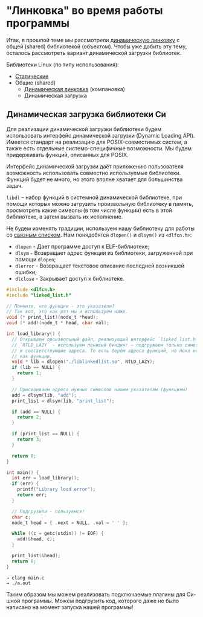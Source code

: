 # "Линковка" во время работы программы

Итак, в прошлой теме мы рассмотрели [динамическую линковку](https://900913.ru/2018/11/21/c-dynamic-libraries/) с общей (shared)
библиотекой (объектом). Чтобы уже добить эту тему, осталось рассмотреть вариант
динамической загрузки библиотек.

Библиотеки Linux (по типу использования):

- [Статические](https://900913.ru/2018/09/25/c-make-lib/)
- Общие (shared)
  + [Динамическая линковка](https://900913.ru/2018/11/21/c-dynamic-libraries/) (компановка)
  + Динамическая загрузка

## Динамическая загрузка библиотеки Си

Для реализации динамической загрузки библиотеки будем использовать интерфейс
динамической загрузки (Dynamic Loading API). Имеется стандарт на реализацию для
POSIX-совместимых систем, а также есть отдельные системо-специфичные возможности.
Мы будем придерживать функций, описанных для POSIX.

Интерфейс динамической загрузки даёт приложению пользователя возможность использовать
совместно используемые библиотеки. Функций будет не много, но этого вполне
хватает для большинства задач.

`libdl` – набор функций в системной динамической библиотеке,
при помощи которых можно загрузить произвольную библиотеку в память,
просмотреть какие символы (в том числе функции) есть в этой библиотеке,
а затем вызвать их исполнение.

Не будем изменять традиции, используем нашу библиотеку для работы со [связным списком](https://900913.ru/2018/08/30/c-linked-list/).
Нам понядобятся `dlopen()` и `dlsym()` из `<dlfcn.h>`:

- `dlopen` - Дает программе доступ к ELF-библиотеке;
- `dlsym` - Возвращает адрес функции из библиотеки, загруженной при помощи `dlopen`;
- `dlerror` - Возвращает текстовое описание последней возникшей ошибки;
- `dlclose` - Закрывает доступ к библиотеке.

```C
#include <dlfcn.h>
#include "linked_list.h"

// Помните, что функции - это указатели?
// Так вот, это как раз мы и используем ниже.
void (* print_list)(node_t *head);
void (* add)(node_t * head, char val);

int load_library() {
  // Открываем произвольный файл, реализующий интерфейс `linked_list.h`.
  // `RTLD_LAZY` - используем ленивый биндинг – подгружаем только символы
  // и соответствующие адреса. То есть берём адреса функций, но пока не
  // как функции.
  void * lib = dlopen("./liblinkedlist.so", RTLD_LAZY);
  if (lib == NULL) {
    return 1;
  }

  // Присваиваем адреса нужных символов нашим указателям (функциям)
  add = dlsym(lib, "add");
  print_list = dlsym(lib, "print_list");

  if (add == NULL) {
    return 2;
  }

  if (print_list == NULL) {
    return 3;
  }

  return 0;
}

int main() {
  int err = load_library();
  if (err) {
    printf("Library load error");
    return err;
  }

  // Подгрузили - пользуемся!
  char c;
  node_t head = { .next = NULL, .val = ' ' };

  while ((c = getc(stdin)) != EOF) {
    add(&head, c);
  }

  print_list(&head);
  return 0;
}
```

```
→ clang main.c
→ ./a.out
```

Таким образом мы можем реализовать подключаемые плагины для Си-шной программы.
Можем подгрузить код, которого даже не было написано на момент запуска
нашей программы!
